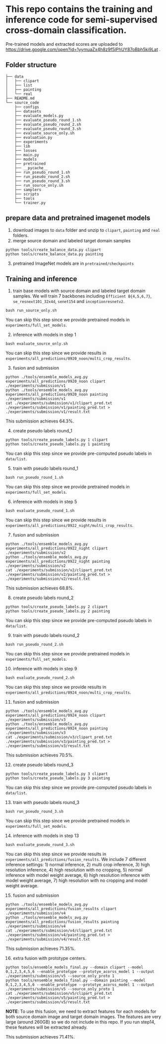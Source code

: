 # This repo contains the training and inference code for semi-supervised cross-domain classification. 
Pre-trained models and extracted scores are uploaded to https://drive.google.com/open?id=1yymuaZx4h8z9f5IPhUY87oBbh5ki9Lat .
## Folder structure
```
├── data
│   ├── clipart
│   ├── list
│   ├── painting
│   └── real
├── README.md
└── source_code
    ├── configs
    ├── datasets
    ├── evaluate_models.py
    ├── evaluate_pseudo_round_1.sh
    ├── evaluate_pseudo_round_2.sh
    ├── evaluate_pseudo_round_3.sh
    ├── evaluate_source_only.sh
    ├── evaluation.py
    ├── experiments
    ├── lib
    ├── losses
    ├── main.py
    ├── models
    ├── pretrained
    ├── __pycache__
    ├── run_pseudo_round_1.sh
    ├── run_pseudo_round_2.sh
    ├── run_pseudo_round_3.sh
    ├── run_source_only.sh
    ├── samplers
    ├── scripts
    ├── tools
    └── trainer.py
```

## prepare data and pretrained imagenet models
1. download images to `data` folder and unzip to `clipart`, `painting` and `real` folders.
2. merge source domain and labeled target domain samples
``` 
python tools/create_balance_data.py clipart
python tools/create_balance_data.py painting
```
3. pretrained ImageNet models are in `pretrained/checkpoints`

## Training and inference
1. train base models with source domain and labeled target domain samples. We will train 7 backbones including `Efficient B{4,5,6,7}`, `se_resnext101_32x4d`, `senet154` and `inceptionresnetv2`.
```
bash run_source_only.sh
```
You can skip this step since we provide pretrained models in `experiments/full_set_models`.

2. inference with models in step 1
```
bash evaluate_source_only.sh
```
You can skip this step since we provide results in `experiments/all_predictions/0920_noon/multi_crop_results`.

3. fusion and submission
```
python ./tools/ensemble_models_avg.py experiments/all_predictions/0920_noon clipart ./experiments/submission/v1
python ./tools/ensemble_models_avg.py experiments/all_predictions/0920_noon painting ./experiments/submission/v1
cat ./experiments/submission/v1/clipart_pred.txt ./experiments/submission/v1/painting_pred.txt > ./experiments/submission/v1/result.txt
```
This submission achieves 64.3%.

4. create pseudo labels round_1
```
python tools/create_pseudo_labels.py 1 clipart
python tools/create_pseudo_labels.py 1 painting
```
You can skip this step since we provide pre-computed pseudo labels in `data/list`.

5. train with pseudo labels round_1

```
bash run_pseudo_round_1.sh
```
You can skip this step since we provide pretrained models in `experiments/full_set_models`.

6. inference with models in step 5
```
bash evaluate_pseudo_round_1.sh
```
You can skip this step since we provide results in `experiments/all_predictions/0922_night/multi_crop_results`.

7. fusion and submission
```
python ./tools/ensemble_models_avg.py experiments/all_predictions/0922_night clipart ./experiments/submission/v2
python ./tools/ensemble_models_avg.py experiments/all_predictions/0922_night painting ./experiments/submission/v2
cat ./experiments/submission/v2/clipart_pred.txt ./experiments/submission/v2/painting_pred.txt > ./experiments/submission/v2/result.txt
```
This submission achieves 68.8%.

8. create pseudo labels round_2
```
python tools/create_pseudo_labels.py 2 clipart
python tools/create_pseudo_labels.py 2 painting
```
You can skip this step since we provide pre-computed pseudo labels in `data/list`.

9. train with pseudo labels round_2

```
bash run_pseudo_round_2.sh
```
You can skip this step since we provide pretrained models in `experiments/full_set_models`.

10. inference with models in step 9
```
bash evaluate_pseudo_round_2.sh
```
You can skip this step since we provide results in `experiments/all_predictions/0924_noon/multi_crop_results`.

11. fusion and submission
```
python ./tools/ensemble_models_avg.py experiments/all_predictions/0924_noon clipart ./experiments/submission/v3
python ./tools/ensemble_models_avg.py experiments/all_predictions/0924_noon painting ./experiments/submission/v3
cat ./experiments/submission/v3/clipart_pred.txt ./experiments/submission/v3/painting_pred.txt > ./experiments/submission/v3/result.txt
```
This submission achieves 70.5%.

12. create pseudo labels round_3

```
python tools/create_pseudo_labels.py 3 clipart
python tools/create_pseudo_labels.py 3 painting
```
You can skip this step since we provide pre-computed pseudo labels in `data/list`.

13. train with pseudo labels round_3

```
bash run_pseudo_round_3.sh
```
You can skip this step since we provide pretrained models in `experiments/full_set_models`.

14. inference with models in step 13
```
bash evaluate_pseudo_round_3.sh
```
You can skip this step since we provide results in `experiments/all_predictions/fusion_results`. We include 7 different inference settings: 1) normal inference, 2) multi crop inference, 3) high resolution inference, 4) high resolution with no cropping, 5) normal inference with model weight average, 6) high resolution inference with model weight average, 7) high resolution with no cropping and model weight average.

15. fusion and submission
```
python ./tools/ensemble_models_avg.py experiments/all_predictions/fusion_results clipart ./experiments/submission/v4
python ./tools/ensemble_models_avg.py experiments/all_predictions/fusion_results painting ./experiments/submission/v4
cat ./experiments/submission/v4/clipart_pred.txt ./experiments/submission/v4/painting_pred.txt > ./experiments/submission/v4/result.txt
```
This submission achieves 71.35%.

16. extra fusion with prototype centers. 

```
python tools/ensemble_models_final.py --domain clipart --model 0,1,2,3,4,5,6 --enable_prototype --prototye_acorss_model 1 --output ./experiments/submission/v5 --source_only_proto 1
python tools/ensemble_models_final.py --domain painting --model 0,1,2,3,4,5,6 --enable_prototype --prototye_acorss_model 1 --output ./experiments/submission/v5 --source_only_proto 1
cat ./experiments/submission/v5/clipart_pred.txt ./experiments/submission/v5/painting_pred.txt > ./experiments/submission/v5/result.txt
```
**NOTE**: To use this fusion, we need to extract features for each models for both source domain image and target domain images. The features are very large (around 260GB) so we do not include in this repo. If you run step14, these features will be extracted already. 

This submission achieves 71.41%.
